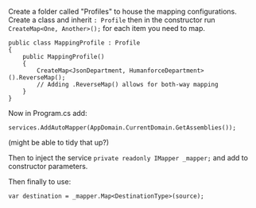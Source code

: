 Create a folder called "Profiles" to house the mapping configurations.  Create a class and inherit `: Profile` then in the constructor run `CreateMap<One, Another>();` for each item you need to map.

```
public class MappingProfile : Profile
{
    public MappingProfile()
    {
        CreateMap<JsonDepartment, HumanforceDepartment>().ReverseMap();
        // Adding .ReverseMap() allows for both-way mapping
    }
}
```

Now in Program.cs add:
```
services.AddAutoMapper(AppDomain.CurrentDomain.GetAssemblies());
```
(might be able to tidy that up?)


Then to inject the service `private readonly IMapper _mapper;` and add to constructor parameters.

Then finally to use:
```
var destination = _mapper.Map<DestinationType>(source);
```